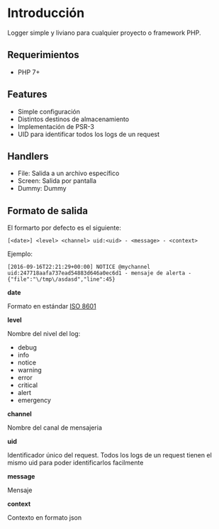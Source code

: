 Introducción
========

Logger simple y liviano para cualquier proyecto o framework PHP.

Requerimientos
--------------

* PHP 7+

Features
--------

* Simple configuración
* Distintos destinos de almacenamiento
* Implementación de PSR-3
* UID para identificar todos los logs de un request

Handlers
--------

* File: Salida a un archivo específico
* Screen: Salida por pantalla
* Dummy: Dummy

Formato de salida
-----------------

El formarto por defecto es el siguiente:

```
[<date>] <level> <channel> uid:<uid> - <message> - <context>
```

Ejemplo:

```
[2016-09-16T22:21:29+00:00] NOTICE @mychannel uid:247718aafa737ead54883d646a0ec6d1 - mensaje de alerta - {"file":"\/tmp\/asdasd","line":45}
```

__date__

Formato en estándar [ISO 8601](http://www.iso.org/iso/home/store/catalogue_tc/catalogue_detail.htm?csnumber=40874)

__level__

Nombre del nivel del log:

* debug
* info
* notice
* warning
* error
* critical
* alert
* emergency

__channel__

Nombre del canal de mensajeria

__uid__

Identificador único del request. Todos los logs de un request tienen el mismo uid para poder identificarlos facilmente

__message__

Mensaje

__context__

Contexto en formato json
